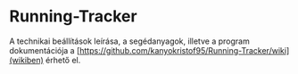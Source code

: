 # Running-Tracker
A technikai beállítások leírása, a segédanyagok, illetve a program dokumentációja a [https://github.com/kanyokristof95/Running-Tracker/wiki](wikiben) érhető el.